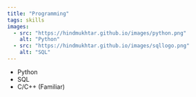 ```yaml
---
title: "Programming"
tags: skills
images:
  - src: "https://hindmukhtar.github.io/images/python.png"
    alt: "Python"
  - src: "https://hindmukhtar.github.io/images/sqllogo.png"
    alt: "SQL"
---
```


- Python
- SQL
- C/C++ (Familiar) 


